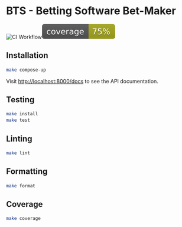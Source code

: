 # BTS - Betting Software Bet-Maker

![CI Workflow](https://github.com/antibagr/bts/actions/workflows/makefile.yml/badge.svg?event=push)![coverage badge](./coverage.svg)


## Installation

```bash
make compose-up
```

Visit [http://localhost:8000/docs](http://localhost:8000/docs) to see the API documentation.

## Testing

```bash
make install
make test
```

## Linting

```bash
make lint
```

## Formatting

```bash
make format
```

## Coverage

```bash
make coverage
```
